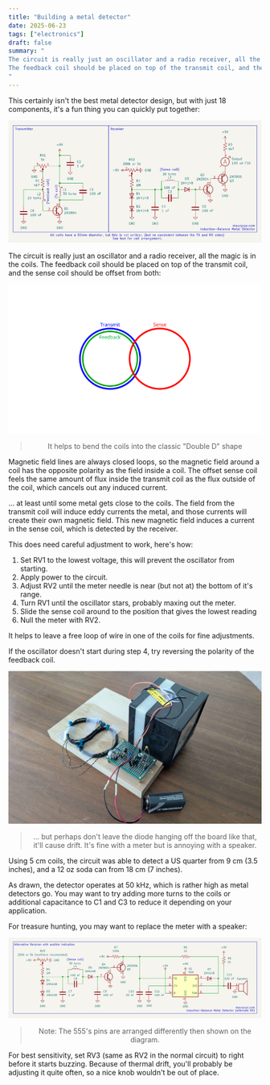 ```yaml
---
title: "Building a metal detector"
date: 2025-06-23
tags: ["electronics"]
draft: false
summary: "
The circuit is really just an oscillator and a radio receiver, all the magic is in the coils. 
The feedback coil should be placed on top of the transmit coil, and the sense coil should be offset from both:
"
---
```


This certainly isn't the best metal detector design,
but with just 18 components, it's a fun thing you can quickly put together:

<!-- Schematic -->

![Schematic](sch.png)

<!-- Circuit -->

The circuit is really just an oscillator and a radio receiver, all the magic is in the coils. 
The feedback coil should be placed on top of the transmit coil, and the sense coil should be offset from both:

<!-- Coil layout -->

![Coil layout drawing](coils.png)
> <center>It helps to bend the coils into the classic "Double D" shape</center>

<!-- Coil construction -->

Magnetic field lines are always closed loops, so the magnetic field around a coil has the opposite polarity as the field inside a coil. 
The offset sense coil feels the same amount of flux inside the transmit coil as the flux outside of the coil, which cancels out any induced current. 

... at least until some metal gets close to the coils. 
The field from the transmit coil will induce eddy currents the metal, and those currents will create their own magnetic field. 
This new magnetic field induces a current in the sense coil, which is detected by the receiver. 

This does need careful adjustment to work, here's how:

1. Set RV1 to the lowest voltage, this will prevent the oscillator from starting. 
2. Apply power to the circuit.
3. Adjust RV2 until the meter needle is near (but not at) the bottom of it's range.
4. Turn RV1 until the oscillator stars, probably maxing out the meter.
5. Slide the sense coil around to the position that gives the lowest reading
6. Null the meter with RV2.

It helps to leave a free loop of wire in one of the coils for fine adjustments. 

If the oscillator doesn't start during step 4, try reversing the polarity of the feedback coil.

<!-- Pictures -->
![Final result](device.jpg)
> <center>... but perhaps don't leave the diode hanging off the board like that, it'll cause drift. It's fine with a meter but is annoying with a speaker.</center>

<!-- Results -->
Using 5 cm coils, the circuit was able to detect a US quarter from 9 cm (3.5 inches), and a 12 oz soda can from 18 cm (7 inches).

As drawn, the detector operates at 50 kHz, which is rather high as metal detectors go. 
You may want to try adding more turns to the coils or additional capacitance to C1 and C3 to reduce it depending on your application.

For treasure hunting, you may want to replace the meter with a speaker: 

![Schematic 2](sch2.png)
> <center>Note: The 555's pins are arranged differently then shown on the diagram.</center>

For best sensitivity, set RV3 (same as RV2 in the normal circuit) to right before it starts buzzing.
Because of thermal drift, you'll probably be adjusting it quite often, so a nice knob wouldn't be out of place.
